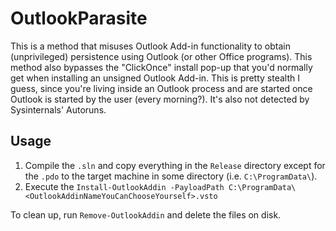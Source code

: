 # OutlookParasite

This is a method that misuses Outlook Add-in functionality to obtain (unprivileged) persistence using Outlook (or other Office programs). This method also bypasses the "ClickOnce" install pop-up that you'd normally get when installing an unsigned Outlook Add-in. This is pretty stealth I guess, since you're living inside an Outlook process and are started once Outlook is started by the user (every morning?). It's also not detected by Sysinternals' Autoruns.

## Usage

1. Compile the `.sln` and copy everything in the `Release` directory except for the `.pdo` to the target machine in some directory (i.e. `C:\ProgramData\`).
2. Execute the `Install-OutlookAddin -PayloadPath C:\ProgramData\<OutlookAddinNameYouCanChooseYourself>.vsto`

To clean up, run `Remove-OutlookAddin` and delete the files on disk.
